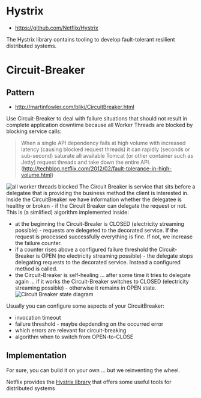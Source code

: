 # Hystrix
* https://github.com/Netflix/Hystrix

The Hystrix library contains tooling to develop fault-tolerant resilient distributed systems.
# Circuit-Breaker
## Pattern
* http://martinfowler.com/bliki/CircuitBreaker.html

Use Circuit-Breaker to deal with failure situations that should not result in complete application downtime because all Worker Threads are blocked by blocking service calls:

> When a single API dependency fails at high volume with increased latency (causing blocked request threads) it can rapidly (seconds or sub-second) saturate all available Tomcat (or other container such as Jetty) request threads and take down the entire API. (http://techblog.netflix.com/2012/02/fault-tolerance-in-high-volume.html)

![all worker threads blocked](http://1.bp.blogspot.com/-Ftl-RdX27cM/T05Zqc9b_kI/AAAAAAAAAbg/leCKXwOYBIA/s1600/dependencies3.png)
The Circuit Breaker is service that sits before a delegatee that is providing the business method the client is interested in. Inside the CircuitBreaker we have information whether the delegatee is healthy or broken - if the Circuit Breaker can delegate the request or not. This is (a simlified) algorithm implemented inside:
* at the beginning the Circuit-Brealer is CLOSED (electricity streaming possible) - requests are delegeted to the decorated service. If the request is processed successfully everything is fine. If not, we increase the failure counter. 
* if a counter rises above a configured failure threshold the Circuit-Breaker is OPEN (no electricity streaming possible) - the delegate stops delegating requests to the decorated service. Instead a configured method is called.
* the Circuit-Breaker is self-healing ... after some time it tries to delegate again ... if it works the Circuit-Breaker switches to CLOSED (electricity streaming possible) - otherwise it remains in OPEN state.
![Circuit Breaker state diagram](http://martinfowler.com/bliki/images/circuitBreaker/state.png)

Usually you can configure some aspects of your CircuitBreaker:

* invocation timeout
* failure threshold - maybe depdending on the occurred error
* which errors are relevant for circuit-breaking
* algorithm when to switch from OPEN-to-CLOSE

## Implementation
For sure, you can build it on your own ... but we reinventing the wheel.

Netflix provides the [Hystrix library](https://github.com/Netflix/Hystrix/wiki/How-it-Works) that offers some useful tools for distributed systems

